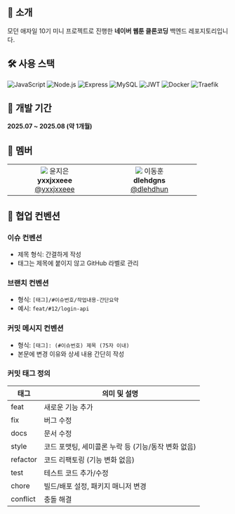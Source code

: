 ## 📌 소개
모던 애자일 10기 미니 프로젝트로 진행한 **네이버 웹툰 클론코딩** 백엔드 레포지토리입니다.

<!-- 
## 🌐 배포
https://www.induktoon.site
-->

## 🛠️ 사용 스택
![JavaScript](https://img.shields.io/badge/JavaScript-F7DF1E?style=for-the-badge&logo=javascript&logoColor=black)
![Node.js](https://img.shields.io/badge/Node.js-339933?style=for-the-badge&logo=node.js&logoColor=white)
![Express](https://img.shields.io/badge/Express-000000?style=for-the-badge&logo=express&logoColor=white)
![MySQL](https://img.shields.io/badge/MySQL-4479A1?style=for-the-badge&logo=mysql&logoColor=white)
![JWT](https://img.shields.io/badge/JWT-black?style=for-the-badge&logo=jsonwebtokens)
![Docker](https://img.shields.io/badge/Docker-2496ED?style=for-the-badge&logo=docker&logoColor=white)
![Traefik](https://img.shields.io/badge/Traefik-24A1C1?style=for-the-badge&logo=traefikproxy&logoColor=white)

## 📅 개발 기간
**2025.07 ~ 2025.08 (약 1개월)**

## 👥 멤버
<table>
  <tr>
    <td align="center" width="200px">
      <img src="https://github.com/yxxjxxeee.png" />
      윤지은<br/>
      <b>yxxjxxeee</b><br/>
      <a href="https://github.com/yxxjxxeee">@yxxjxxeee</a>
    </td>
    <td align="center" width="200px">
      <img src="https://github.com/dlehdhun.png" />
      이동훈<br/>
      <b>dlehdgns</b><br/>
      <a href="https://github.com/dlehdhun">@dlehdhun</a>
    </td>
  </tr>
</table>

## 📝 협업 컨벤션
### 이슈 컨벤션
- 제목 형식: 간결하게 작성
- 태그는 제목에 붙이지 않고 GitHub 라벨로 관리
### 브랜치 컨벤션
- 형식: `[태그]/#이슈번호/작업내용-간단요약`
- 예시: `feat/#12/login-api`
### 커밋 메시지 컨벤션
- 형식: `[태그]: (#이슈번호) 제목 (75자 이내)`
- 본문에 변경 이유와 상세 내용 간단히 작성
### 커밋 태그 정의
| 태그      | 의미 및 설명                                  |
|-----------|--------------------------------------------|
| feat      | 새로운 기능 추가                             |
| fix       | 버그 수정                                   |
| docs      | 문서 수정                                   |
| style     | 코드 포맷팅, 세미콜론 누락 등 (기능/동작 변화 없음) |
| refactor  | 코드 리팩토링 (기능 변화 없음)             |
| test      | 테스트 코드 추가/수정                        |
| chore     | 빌드/배포 설정, 패키지 매니저 변경          |
| conflict  | 충돌 해결                                   |

